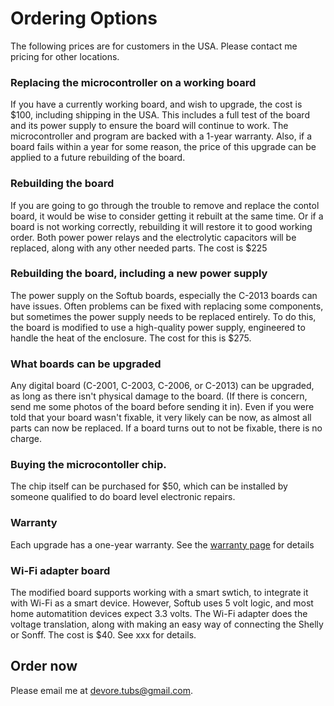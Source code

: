 # Ordering Options

The following prices are for customers in the USA.  Please contact me pricing for other locations.

### Replacing the microcontroller on a working board
If you have a currently working board, and wish to upgrade, the cost is $100, including shipping in the USA.
This includes a full test of the board and its power supply to ensure the board will continue to work.
The microcontroller and program are backed with a 1-year warranty.  Also, if a board fails within a year for some reason, 
the price of this upgrade can be applied to a future rebuilding of the board. 

### Rebuilding the board
If you are going to go through the trouble to remove and replace the contol board, it would be wise to consider getting it rebuilt at the same time.
Or if a board is not working correctly, rebuilding it will restore it to good working order.
Both power power relays and the electrolytic capacitors will be replaced, along with any other needed parts. The cost is $225

### Rebuilding the board, including a new power supply
The power supply on the Softub boards, especially the C-2013 boards can have issues. Often problems can be fixed with replacing some components, but sometimes the power supply needs to be replaced entirely.
To do this, the board is modified to use a high-quality power supply, engineered to handle the heat of the enclosure.  The cost for this is $275.

### What boards can be upgraded
Any digital board (C-2001, C-2003, C-2006, or C-2013) can be upgraded, as long as there isn't physical damage to the board. (If there is concern, send me some photos of the board before sending it in).
Even if you were told that your board wasn't fixable, it very likely can be now, as almost all parts can now be replaced. If a board turns out to not be fixable, there is no charge.

### Buying the microcontoller chip.
The chip itself can be purchased for $50, which can be installed by someone qualified to do board level electronic repairs.

### Warranty
Each upgrade has a one-year warranty.  See the [warranty page](warranty.html) for details

### Wi-Fi adapter board
The modified board supports working with a smart swtich, to integrate it with Wi-Fi as a smart device.  However, Softub uses 5 volt logic, and most home automatition devices expect 3.3 volts.
The Wi-Fi adapter does the voltage translation, along with making an easy way of connecting the Shelly or Sonff.
The cost is $40.  See xxx for details.

## Order now
Please email me at devore.tubs@gmail.com.
